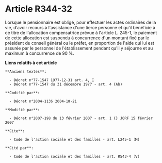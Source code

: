 # Article R344-32

Lorsque le pensionnaire est obligé, pour effectuer les actes ordinaires de la vie, d'avoir recours à l'assistance d'une
tierce personne et qu'il bénéficie à ce titre de l'allocation compensatrice prévue à l'article L. 245-1, le paiement de cette
allocation est suspendu à concurrence d'un montant fixé par le président du conseil général ou le préfet, en proportion de
l'aide qui lui est assurée par le personnel de l'établissement pendant qu'il y séjourne et au maximum à concurrence de 90 %.

**Liens relatifs à cet article**

	**Anciens textes**:

	  - Décret n°77-1547 1977-12-31 art. 4, I
	  - Décret n°77-1547 du 31 décembre 1977 - art. 4 (Ab)

	**Codifié par**:

	  - Décret n°2004-1136 2004-10-21

	**Modifié par**:

	  - Décret n°2007-198 du 13 février 2007 - art. 1 () JORF 15 février 2007

	**Cite**:

	  - Code de l'action sociale et des familles - art. L245-1 (M)

	**Cité par**:

	  - Code de l'action sociale et des familles - art. R543-4 (V)
